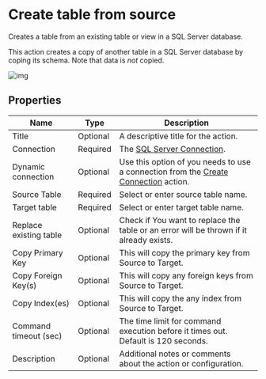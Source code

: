# Create table from source

Creates a table from an existing table or view in a SQL Server database.

This action creates a copy of another table in a SQL Server database by coping its schema. Note that data is _not_ copied.

![img](https://profitbasedocs.blob.core.windows.net/flowimages/create-table-from-source.png)


## Properties

| Name         | Type            | Description                                       |
|--------------|-----------------|---------------------------------------------------|
| Title              | Optional        | A descriptive title for the action.               |
| Connection      | Required | The [SQL Server Connection](./connection.md).         |
| Dynamic connection | Optional | Use this option of you needs to use a connection from the [Create Connection](./create-connection.md) action. |
| Source Table | Required | Select or enter source table name. |
| Target table | Required | Select or enter target table name.  |
| Replace existing table | Optional |  Check if You want to replace the table or an error will be thrown if it already exists. |
| Copy Primary Key   | Optional | This will copy the primary key from Source to Target. |
| Copy Foreign Key(s) | Optional | This will copy any foreign keys from Source to Target. |
| Copy Index(es) | Optional | This will copy the any index from Source to Target. |
| Command timeout (sec) | Optional | The time limit for command execution before it times out. Default is 120 seconds.|
| Description   | Optional | Additional notes or comments about the action or configuration. |
